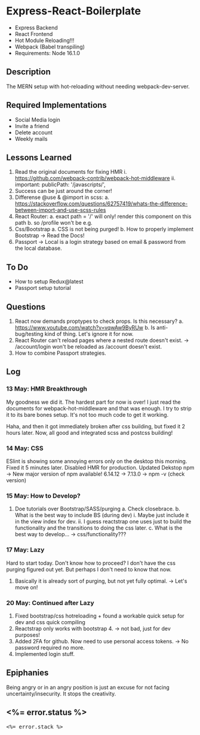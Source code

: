 # Express-React-Boilerplate #
* Express Backend
* React Frontend
* Hot Module Reloading!!!
* Webpack (Babel transpiling)
* Requirements: Node 16.1.0

## Description ##
The MERN setup with hot-reloading without needing webpack-dev-server.

## Required Implementations ##
* Social Media login
* Invite a friend
* Delete account
* Weekly mails

## Lessons Learned ##
1. Read the original documents for fixing HMR
  i. https://github.com/webpack-contrib/webpack-hot-middleware
  ii. important: publicPath: '/javascripts/',
2. Success can be just around the corner!
3. Differense @use & @import in scss:
    a. https://stackoverflow.com/questions/62757419/whats-the-difference-between-import-and-use-scss-rules
4. React Router:
  a. exact path = '/' will only! render this component on this path
  b. so /profile won't be e.g.
5. Css/Bootstrap
  a. CSS is not being purged!
  b. How to properly implement Bootstrap -> Read the Docs!
6. Passport
  -> Local is a login strategy based on email & password from the local database.

## To Do ##
* How to setup Redux@latest
* Passport setup tutorial

## Questions ##
1. React now demands proptypes to check props. Is this necessary?
  a. https://www.youtube.com/watch?v=vqwAw9ByRUw
  b. Is anti-bug/testing kind of thing. Let's ignore it for now.
2. React Router can't reload pages where a nested route doesn't exist.
  -> /account/login won't be reloaded as /account doesn't exist.
3. How to combine Passport strategies.

## Log ##
### 13 May: HMR Breakthrough ###
My goodness we did it. The hardest part for now is over!
I just read the documents for webpack-hot-middleware and that was enough.
I try to strip it to its bare bones setup. It's not too much code to get it working.

Haha, and then it got immediately broken after css building, but fixed it 2 hours later.
Now, all good and integrated scss and postcss building!

### 14 May: CSS ###
ESlint is showing some annoying errors only on the desktop this morning.
Fixed it 5 minutes later.
Disabled HMR for production.
Updated Dekstop npm
  -> New major version of npm available! 6.14.12 → 7.13.0 
  -> npm -v (check version)

### 15 May: How to Develop? ###
1. Doe tutorials over Bootstrap/SASS/purging
  a. Check closebrace.
  b. What is the best way to include BS (during dev)
    i. Maybe just include it in the view index for dev.
    ii. I guess reactstrap one uses just to build the functionality
      and the transitions to doing the css later.
  c. What is the best way to develop... -> css/functionality???

### 17 May: Lazy ###
Hard to start today. Don't know how to proceed? I don't have the css
purging figured out yet. But perhaps I don't need to know that now.
1. Basically it is already sort of purging, but not yet fully optimal.
  -> Let's move on!

### 20 May: Continued after Lazy ###
1. Fixed bootstrap/css hotreloading + found a workable quick setup for dev and css quick compiling
2. Reactstrap only works with bootstrap 4. -> not bad, just for dev purposes!
3. Added 2FA for github. Now need to use personal access tokens.
  -> No password required no more.
4. Implemented login stuff.

## Epiphanies ##
Being angry or in an angry position is just an excuse for not facing uncertainty/insecurity. It stops the creativity.




<h2><%= error.status %></h2>
<pre><%= error.stack %></pre>
